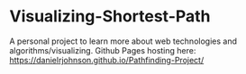 # Visualizing-Shortest-Path
A personal project to learn more about web technologies and algorithms/visualizing.
Github Pages hosting here: https://danielrjohnson.github.io/Pathfinding-Project/
